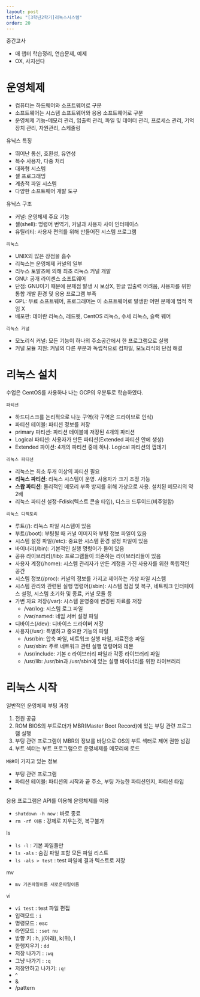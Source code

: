 ```yaml
---
layout: post
title: "[3학년2학기]리눅스시스템"
order: 20
---
```



중간고사
* 매 챕터 학습정리, 연습문제, 예제
* OX, 사지선다


# 운영체제

* 컴퓨터는 하드웨어와 소프트웨어로 구분
* 소프트웨어는 시스템 소프트웨어와 응용 소프트웨어로 구분
* 운영체제 기능-메모리 관리, 입출력 관리, 파일 및 데이터 관리, 프로세스 관리, 기억장치 관리, 자원관리, 스케줄링

유닉스 특징
* 뛰어난 통신, 호환성, 유연성
* 복수 사용자, 다중 처리
* 대화형 시스템
* 셸 프로그래밍
* 계층적 파일 시스템
* 다양한 소프트웨어 개발 도구

유닉스 구조
* 커널: 운영체제 주요 기능
* 셸(shell): 명령어 번역기, 커널과 사용자 사이 인터페이스
* 유틸리티: 사용자 편의를 위해 만들어진 시스템 프로그램

`리눅스`
* UNIX의 많은 장점을 흡수
* 리눅스는 운영체제 커널의 일부
* 리누스 토발즈에 의해 최초 리눅스 커널 개발 
* GNU: 공개 라이센스 소프트웨어
* 단점: GNU이기 때문에 문제점 발생 시 보상X, 한글 입출력 어려움, 사용자를 위한 통합 개발 환경 및 응용 프로그램 부족
* GPL: 무료 소프트웨어, 프로그래머는 이 소프트웨어로 발생한 어떤 문제에 법적 책임 X
* 배포판: 데이란 리눅스, 레드헷, CentOS 리눅스, 수세 리눅스, 슬랙 웨어

`리눅스 커널`
* 모노리식 커널: 모든 기능이 하나의 주소공간에서 한 프로그램으로 실행
* 커널 모듈 지원: 커널의 다른 부분과 독립적으로 컴파일, 모노리식의 단점 해결


# 리눅스 설치

수업은 CentOS를 사용하나 나는 GCP의 우분투로 학습하였다.

`파티션`
* 하드디스크를 논리적으로 나눈 구역(각 구역은 드라이브로 인식)
* 파티션 테이블: 파티션 정보를 저장
* primary 파티션: 파티션 테이블에 저장된 4개의 파티션
* Logical 파티션: 사용자가 만든 파티션(Extended 파티션 안에 생성)
* Extended 파이션: 4개의 파티션 중에 하나. Logical 파티션의 껍데기

`리눅스 파티션`
* 리눅스는 최소 두개 이상의 파티션 필요
* **리눅스 파티션**: 리눅스 시스템이 운영. 사용자가 크기 조정 가능
* **스왑 파티션**: 물리적인 메모리 부족 방지를 위해 가상으로 사용. 설치된 메모리의 약 2배
* 리눅스 파티션 설정-Fdisk(텍스트 콘솔 타입), 디스크 드루이드(비주얼함)

`리눅스 디렉토리`
* 루트(/): 리눅스 파일 시스템이 있음
* 부트(/boot): 부팅될 때 커널 이미지와 부팅 정보 파일이 있음
* 시스템 설정 파일(/etc): 중요한 시스템 환경 설정 파일이 있음
* 바이너리(/bin): 기본적인 실행 명령어가 들어 있음
* 공유 라이브러리(/lib): 프로그램들이 의존하는 라이브러리들이 있음
* 사용자 계정(/home): 시스템 관리자가 만든 계정을 가진 사용자를 위한 독립적인 공간
* 시스템 정보(/proc): 커널의 정보를 가지고 제어하는 가상 파일 시스템
* 시스템 관리와 관련된 실행 명령어(/sbin): 시스템 점검 및 복구, 네트워크 인터페이스 설정, 시스템 초기화 및 종료, 커널 모듈 등
* 가변 자요 저장(/var): 시스템 운영중에 변경된 자료를 저장
    * /var/log: 시스템 로그 파일
    * /var/named: 네임 서버 설정 파일
* 디바이스(/dev): 디바이스 드라이버 저장
* 사용자(/usr): 특별하고 중요한 기능의 파일
    * /usr/bin: 압축 파일, 네트워크 실행 파일, 자료전송 파일
    * /usr/sbin: 주로 네트워크 관련 실행 명령어와 데몬
    * /usr/include: 기본 c 라이브러리 파일과 각종 라이브러리 파일
    * /usr/lib: /usr/bin과 /usr/sbin에 있는 실행 바이너리를 위한 라이브러리



# 리눅스 시작

일반적인 운영체제 부팅 과정
1. 전원 공급
2. ROM BIOS의 부트로더가 MBR(Master Boot Record)에 있는 부팅 관련 프로그램 실행 
3. 부팅 관련 프로그램이 MBR의 정보를 바탕으로 OS의 부트 섹터로 제어 권한 넘김
4. 부트 섹터는 부트 프로그램으로 운영체제를 메모리에 로드

`MBR`이 가지고 있는 정보
* 부팅 관련 프로그램
* 파티션 테이블: 파티션의 시작과 끝 주소, 부팅 가능한 파티션인지, 파티션 타입
* 


응용 프로그램은 API를 이용해 운영체제를 이용

* `shutdown -h now` : 바로 종료
* `rm -rf 이름` : 강제로 지우는것, 복구불가

ls
* `ls -l` : 기본 파일들만
* `ls -als` : 숨김 파일 포함 모든 파일 리스트
* `ls -als > test` : test 파일에 결과 텍스트로 저장

mv
* `mv 기존파일이름 새로운파일이름`


vi
* `vi test` : test 파일 편집
* 입력모드 : `i`
* 명령모드 : esc
* 라인모드 : `:set nu`
* 방향 키 : h, j(아래), k(위), l
* 한행지우기 : `dd`
* 저장 나가기 : `:wq`
* 그냥 나가기 : `:q`
* 저장안하고 나가기: `:q!`
* ^
* &
* /pattern
